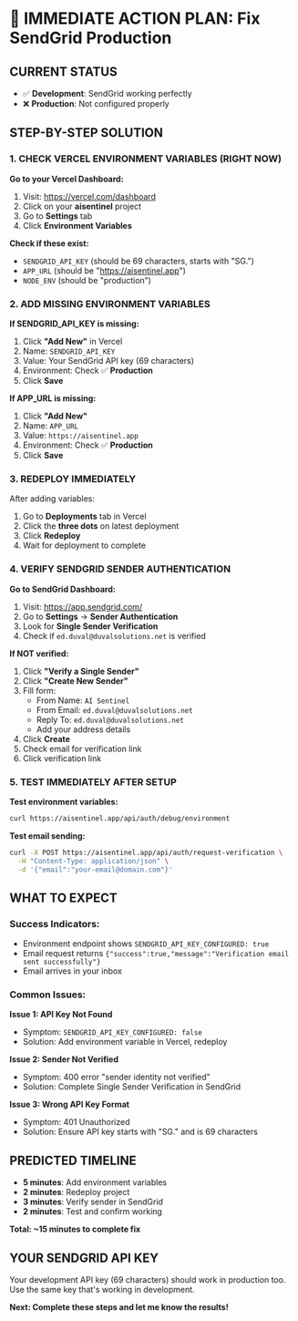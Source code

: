 # 🚨 IMMEDIATE ACTION PLAN: Fix SendGrid Production

## CURRENT STATUS
- ✅ **Development**: SendGrid working perfectly
- ❌ **Production**: Not configured properly

## STEP-BY-STEP SOLUTION

### 1. CHECK VERCEL ENVIRONMENT VARIABLES (RIGHT NOW)

**Go to your Vercel Dashboard:**
1. Visit: https://vercel.com/dashboard
2. Click on your **aisentinel** project
3. Go to **Settings** tab
4. Click **Environment Variables**

**Check if these exist:**
- `SENDGRID_API_KEY` (should be 69 characters, starts with "SG.")
- `APP_URL` (should be "https://aisentinel.app")
- `NODE_ENV` (should be "production")

### 2. ADD MISSING ENVIRONMENT VARIABLES

**If SENDGRID_API_KEY is missing:**
1. Click **"Add New"** in Vercel
2. Name: `SENDGRID_API_KEY`
3. Value: Your SendGrid API key (69 characters)
4. Environment: Check ✅ **Production**
5. Click **Save**

**If APP_URL is missing:**
1. Click **"Add New"**
2. Name: `APP_URL`
3. Value: `https://aisentinel.app`
4. Environment: Check ✅ **Production**
5. Click **Save**

### 3. REDEPLOY IMMEDIATELY
After adding variables:
1. Go to **Deployments** tab in Vercel
2. Click the **three dots** on latest deployment
3. Click **Redeploy**
4. Wait for deployment to complete

### 4. VERIFY SENDGRID SENDER AUTHENTICATION

**Go to SendGrid Dashboard:**
1. Visit: https://app.sendgrid.com/
2. Go to **Settings** → **Sender Authentication**
3. Look for **Single Sender Verification**
4. Check if `ed.duval@duvalsolutions.net` is verified

**If NOT verified:**
1. Click **"Verify a Single Sender"**
2. Click **"Create New Sender"**
3. Fill form:
   - From Name: `AI Sentinel`
   - From Email: `ed.duval@duvalsolutions.net`
   - Reply To: `ed.duval@duvalsolutions.net`
   - Add your address details
4. Click **Create**
5. Check email for verification link
6. Click verification link

### 5. TEST IMMEDIATELY AFTER SETUP

**Test environment variables:**
```bash
curl https://aisentinel.app/api/auth/debug/environment
```

**Test email sending:**
```bash
curl -X POST https://aisentinel.app/api/auth/request-verification \
  -H "Content-Type: application/json" \
  -d '{"email":"your-email@domain.com"}'
```

## WHAT TO EXPECT

### Success Indicators:
- Environment endpoint shows `SENDGRID_API_KEY_CONFIGURED: true`
- Email request returns `{"success":true,"message":"Verification email sent successfully"}`
- Email arrives in your inbox

### Common Issues:

**Issue 1: API Key Not Found**
- Symptom: `SENDGRID_API_KEY_CONFIGURED: false`
- Solution: Add environment variable in Vercel, redeploy

**Issue 2: Sender Not Verified**
- Symptom: 400 error "sender identity not verified"
- Solution: Complete Single Sender Verification in SendGrid

**Issue 3: Wrong API Key Format**
- Symptom: 401 Unauthorized
- Solution: Ensure API key starts with "SG." and is 69 characters

## PREDICTED TIMELINE
- **5 minutes**: Add environment variables
- **2 minutes**: Redeploy project
- **3 minutes**: Verify sender in SendGrid
- **2 minutes**: Test and confirm working

**Total: ~15 minutes to complete fix**

## YOUR SENDGRID API KEY
Your development API key (69 characters) should work in production too. Use the same key that's working in development.

**Next: Complete these steps and let me know the results!**